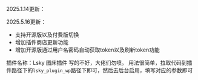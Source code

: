2025.1.14更新：

2025.5.16更新：

* 支持开源版以及付费版切换
* 增加插件商店更新功能
* 增加开源版通过用户名密码自动获取token以及刷新token功能

插件名称：Lsky 图床插件
写的不好，大佬们勿喷。
用法很简单，拉取代码到插件路径下的`lsky_plugin_wp`路径下即可，然后去后台启用，填写对应的参数即可
